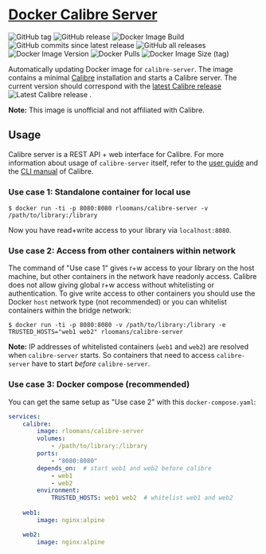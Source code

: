 # [Docker Calibre Server](https://hub.docker.com/r/rloomans/calibre-server)

![GitHub tag](https://img.shields.io/github/v/tag/rloomans/docker-calibre-server?logo=github&link=https%3A%2F%2Fgithub.com%2Frloomans%2Fdocker-calibre-server%2Ftags)
![GitHub release](https://img.shields.io/github/v/release/rloomans/docker-calibre-server?logo=github&link=https%3A%2F%2Fgithub.com%2Frloomans%2Fdocker-calibre-server%2Freleases)
![Docker Image Build](https://img.shields.io/github/actions/workflow/status/rloomans/docker-calibre-server/docker-image-publish.yml?logo=github&label=image%20build)
![GitHub commits since latest release](https://img.shields.io/github/commits-since/rloomans/docker-calibre-server/latest?logo=github&link=https%3A%2F%2Fgithub.com%2Frloomans%2Fdocker-calibre-server%2Fcommits%2Fmain)
![GitHub all releases](https://img.shields.io/github/downloads/rloomans/docker-calibre-server/total?logo=github&link=https%3A%2F%2Fgithub.com%2Frloomans%2Fdocker-calibre-server%2Fpkgs%2Fcontainer%2Fcalibre-server)
![Docker Image Version](https://img.shields.io/docker/v/rloomans/calibre-server?sort=semver&label=image+version&logo=docker&link=http%3A%2F%2Fhub.docker.com%2Fr%2Frloomans%2Fcalibre-server)
![Docker Pulls](https://img.shields.io/docker/pulls/rloomans/calibre-server?logo=docker&link=http%3A%2F%2Fhub.docker.com%2Fr%2Frloomans%2Fcalibre-server)
![Docker Image Size (tag)](https://img.shields.io/docker/image-size/rloomans/calibre-server/latest?logo=docker&link=http%3A%2F%2Fhub.docker.com%2Fr%2Frloomans%2Fcalibre-server)

Automatically updating Docker image for `calibre-server`. The image contains a minimal [Calibre](https://calibre-ebook.com/) installation and starts a Calibre server. The current version should correspond with the [latest Calibre release](https://github.com/kovidgoyal/calibre/releases/latest) ![Latest Calibre release](https://img.shields.io/github/v/tag/kovidgoyal/calibre?logo=github&label=Calibre&link=https%3A%2F%2Fgithub.com%2Fkovidgoyal%2Fcalibre%2Freleases%2Flatest)
.

**Note:** This image is unofficial and not affiliated with Calibre.

## Usage

Calibre server is a REST API + web interface for Calibre. For more information about usage of `calibre-server` itself, refer to the [user guide](https://manual.calibre-ebook.com/server.html) and the [CLI manual](https://manual.calibre-ebook.com/generated/en/calibre-server.html) of Calibre.

### Use case 1: Standalone container for local use

```
$ docker run -ti -p 8080:8080 rloomans/calibre-server -v /path/to/library:/library
```

Now you have read+write access to your library via `localhost:8080`.

### Use case 2: Access from other containers within network

The command of "Use case 1" gives r+w access to your library on the host machine, but other containers in the network have readonly access. Calibre does not allow giving global r+w access without whitelisting or authentication. To give write access to other containers you should use the Docker `host` network type (not recommended) or you can whitelist containers within the bridge network:

```
$ docker run -ti -p 8080:8080 -v /path/to/library:/library -e TRUSTED_HOSTS="web1 web2" rloomans/calibre-server
```

**Note:** IP addresses of whitelisted containers (`web1` and `web2`) are resolved when `calibre-server` starts. So containers that need to access `calibre-server` have to start _before_ `calibre-server`.

### Use case 3: Docker compose (recommended)

You can get the same setup as "Use case 2" with this `docker-compose.yaml`:

```yaml
services:
    calibre:
        image: rloomans/calibre-server
        volumes:
            - /path/to/library:/library
        ports: 
            - "8080:8080"
        depends_on:  # start web1 and web2 before calibre
            - web1
            - web2
        environment:
            TRUSTED_HOSTS: web1 web2  # whitelist web1 and web2
    
    web1:
        image: nginx:alpine

    web2:
        image: nginx:alpine
```
